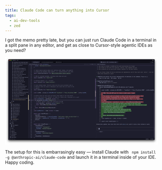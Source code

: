 ```yaml
---
title: Claude Code can turn anything into Cursor
tags:
  - ai-dev-tools
  - zed
---
```


I got the memo pretty late, but you can just run Claude Code in a terminal in a split pane in any editor, and get as close to Cursor-style agentic IDEs as you need?

![Zed with Claude in a vertical terminal pane](2025-04-20/zed-with-claude.png)

The setup for this is embarrasingly easy — install Claude with ` npm install -g @anthropic-ai/claude-code` and launch it in a terminal inside of your IDE. Happy coding.
